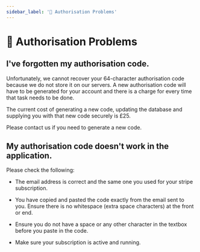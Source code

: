 ```yaml
---
sidebar_label: '🔐 Authorisation Problems'
---
```


# 🔐 Authorisation Problems

## I've forgotten my authorisation code.

Unfortunately, we cannot recover your 64-character authorisation code because we do not store it on our servers. A new authorisation code will have to be generated for your account and there is a charge for every time that task needs to be done. 

The current cost of generating a new code, updating the database and supplying you with that new code securely is £25. 

Please contact us if you need to generate a new code.


## My authorisation code doesn't work in the application.

Please check the following:

- The email address is correct and the same one you used for your stripe subscription.

- You have copied and pasted the code exactly from the email sent to you. Ensure there is no whitespace (extra space characters) at the front or end.

- Ensure you do not have a space or any other character in the textbox before you paste in the code.

- Make sure your subscription is active and running.



